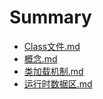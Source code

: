 # Summary

* [Class文件.md](Class文件.md)
* [概念.md](概念.md)
* [类加载机制.md](类加载机制.md)
* [运行时数据区.md](运行时数据区.md)
